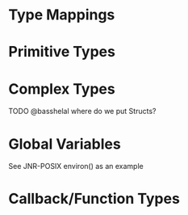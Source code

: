 # Type Mappings

# Primitive Types

# Complex Types

TODO @basshelal where do we put Structs?

# Global Variables

See JNR-POSIX environ() as an example

# Callback/Function Types